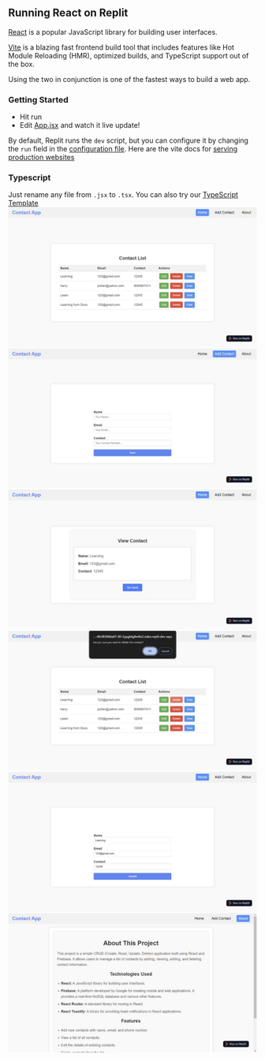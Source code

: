 ## Running React on Replit

[React](https://reactjs.org/) is a popular JavaScript library for building user interfaces.

[Vite](https://vitejs.dev/) is a blazing fast frontend build tool that includes features like Hot Module Reloading (HMR), optimized builds, and TypeScript support out of the box.

Using the two in conjunction is one of the fastest ways to build a web app.

### Getting Started
- Hit run
- Edit [App.jsx](#src/App.jsx) and watch it live update!

By default, Replit runs the `dev` script, but you can configure it by changing the `run` field in the [configuration file](#.replit). Here are the vite docs for [serving production websites](https://vitejs.dev/guide/build.html)

### Typescript

Just rename any file from `.jsx` to `.tsx`. You can also try our [TypeScript Template](https://replit.com/@replit/React-TypeScript)
<img src="./WhatsApp Image 2024-05-20 at 01.58.57_b80d24ec.jpg"/>
<img src="./WhatsApp Image 2024-05-20 at 02.00.07_8bdda690.jpg"/>
<img src="./WhatsApp Image 2024-05-20 at 01.59.53_4fc90985.jpg"/>
<img src="./WhatsApp Image 2024-05-20 at 01.59.36_f51e9e46.jpg"/>
<img src="./WhatsApp Image 2024-05-20 at 01.59.19_64ddc29d.jpg"/>
<img src="./WhatsApp Image 2024-05-20 at 02.00.24_79ec5732.jpg"/>




